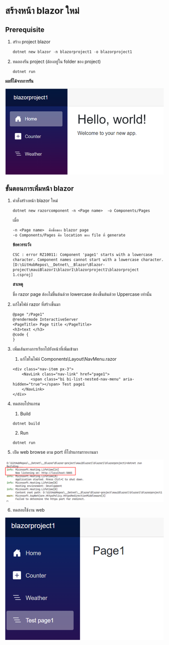 # สร้างหน้า blazor ใหม่

## Prerequisite

1. สร้าง project blazor

   ``` c
   dotnet new blazor -n blazorproject1 -o blazorproject1
   ```

2. ทดลองรัน project (ต้องอยู่ใน folder ของ project)

    ```
    dotnet run
    ```

**ผลที่ได้จากการรัน**

![alt text](image.png)

## ขั้นตอนการเพิ่มหน้า blazor

1. คำสั่งสร้างหน้า blazor ใหม่
    ```
    dotnet new razorcomponent -n <Page name>  -o Components/Pages
    ```
    เมื่อ  
    ```
    -n <Page name>  คือชื่อของ blazor page
    -o Components/Pages คือ location ของ file ที่ generate
    ```

   **ข้อควรระวัง**

    ``` 
    CSC : error RZ10011: Component 'page1' starts with a lowercase character. Component names cannot start with a lowercase character. [D:\GitHubRepos\__Dotnet\__Blazor\Blazor-project\mauiBlazor1\blazor1\blazorproject1\blazorproject 
    1.csproj]
    ```
    
    **สาเหตุ**

    ชื่อ razor page ต้องไม่ขึ้นต้นด้วย lowercase 
    ต้องขึ้นต้นด้วย Uppercase เท่านั้น

2. แก้ไขไฟล์  razor ที่สร้างขึ้นมา
    ``` razor
    @page "/Page1"
    @rendermode InteractiveServer
    <PageTitle> Page title </PageTitle>
    <h3>text </h3>
    @code {
    }
    ```
3. เพิ่มเส้นทางการเรียกไปยังหน้าที่เพิ่มเข้ามา
   1. แก้ไขในไฟล์ Components\Layout\NavMenu.razor
    ``` razor
    <div class="nav-item px-3">
        <NavLink class="nav-link" href="page1">
            <span class="bi bi-list-nested-nav-menu" aria-hidden="true"></span> Test page1
        </NavLink>
    </div>
    ```
4. ทดสอบโปรแกรม
   1. Build
   ```
   dotnet build
   ``` 
   
   2. Run
   ```
   dotnet run
   ``` 

5. เปิด web browse ตาม port ที่โปรแกรมรายงานมา

![alt text](image-2.png)


6. ทดสอบใช้งาน web

![alt text](image-3.png)





